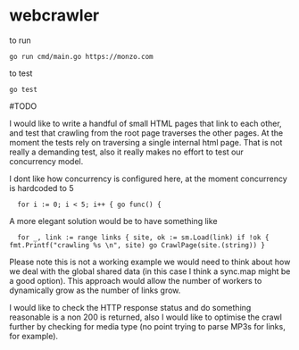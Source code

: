 # webcrawler

to run

`go run cmd/main.go https://monzo.com`

to test

`go test`

#TODO

I would like to write a handful of small HTML pages that link to each other, and test that crawling from the root page traverses the other pages.  At the moment the tests rely on traversing a single internal html page.  That is not really a demanding test, also it really makes no effort to test our concurrency model.

I dont like how concurrency is configured here, at the moment concurrency is hardcoded to 5

`	for i := 0; i < 5; i++ {
		go func() {
`

A more elegant solution would be to have something like

`	for _, link := range links {
		site, ok := sm.Load(link)
		if !ok {
			fmt.Printf("crawling %s \n", site)
			go CrawlPage(site.(string))
		}
`

Please note this is not a working example we would need to think about how we deal with the global shared data (in this case I think a sync.map might be a good option).  This approach would allow the number of workers to dynamically grow as the number of links grow.

I would like to check the HTTP response status and do something reasonable is a non 200 is returned, also I would like to optimise the crawl further by checking for media type (no point trying to parse MP3s for links, for example).

